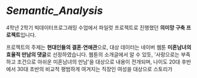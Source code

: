 # *Semantic_Analysis*

4학년 2학기 빅데이터프로그래밍 수업에서 파일럿 프로젝트로 진행했던 **의미망 구축 프로젝트**입니다.

프로젝트의 주제는 **현대인들의 결혼·연애관**으로, 대상 데이터는 네이버 웹툰 **미혼남녀의 효율적 만남의 댓글**로 선정하였습니다. 웹툰의 소개글에서 알 수 있듯, '사랑으로는 부족하고 조건으로 아쉬운 미혼남녀의 만남'을 대상으로 내용이 전개되며, 나이도 20대 후반에서 30대 초반의 비교적 평범하게 여겨지는 직장인 여성을 대상으로 스토리가 
